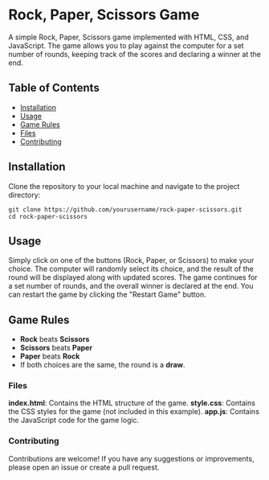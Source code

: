# Rock, Paper, Scissors Game

A simple Rock, Paper, Scissors game implemented with HTML, CSS, and JavaScript. The game allows you to play against the computer for a set number of rounds, keeping track of the scores and declaring a winner at the end.

## Table of Contents

- [Installation](#installation)
- [Usage](#usage)
- [Game Rules](#game-rules)
- [Files](#files)
- [Contributing](#contributing)

## Installation

Clone the repository to your local machine and navigate to the project directory:

```
git clone https://github.com/yourusername/rock-paper-scissors.git
cd rock-paper-scissors
```

## Usage

Simply click on one of the buttons (Rock, Paper, or Scissors) to make your choice. The computer will randomly select its choice, and the result of the round will be displayed along with updated scores. The game continues for a set number of rounds, and the overall winner is declared at the end. You can restart the game by clicking the "Restart Game" button.

## Game Rules

- **Rock** beats **Scissors**
- **Scissors** beats **Paper**
- **Paper** beats **Rock**
- If both choices are the same, the round is a **draw**.

### Files

**index.html**: Contains the HTML structure of the game.
**style.css**: Contains the CSS styles for the game (not included in this example).
**app.js**: Contains the JavaScript code for the game logic.

### Contributing

Contributions are welcome! If you have any suggestions or improvements, please open an issue or create a pull request.
